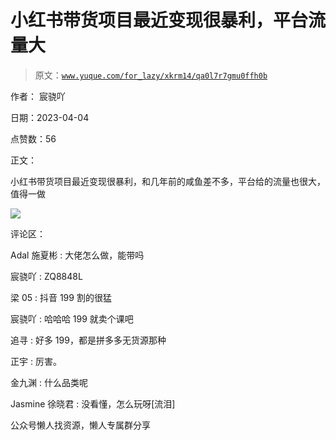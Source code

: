 # 小红书带货项目最近变现很暴利，平台流量大

> 原文：[`www.yuque.com/for_lazy/xkrm14/qa0l7r7gmu0ffh0b`](https://www.yuque.com/for_lazy/xkrm14/qa0l7r7gmu0ffh0b)



作者： 宸骁吖



日期：2023-04-04



点赞数：56



正文：



小红书带货项目最近变现很暴利，和几年前的咸鱼差不多，平台给的流量也很大，值得一做



![](img/3fd5b10ac873300624c0caadd087381d.png)



评论区：



Adal 施夏彬 : 大佬怎么做，能带吗



宸骁吖 : ZQ8848L



梁 05 : 抖音 199 割的很猛



宸骁吖 : 哈哈哈 199 就卖个课吧



追寻 : 好多 199，都是拼多多无货源那种



正宇 : 厉害。



金九渊 : 什么品类呢



Jasmine 徐晓君 : 没看懂，怎么玩呀[流泪]



公众号懒人找资源，懒人专属群分享

